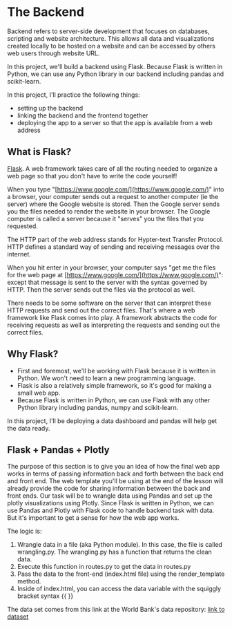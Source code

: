 # The Backend
Backend refers to server-side development that focuses on databases, scripting and website architecture.
This allows all data and visualizations created locally to be hosted on a website and can be accessed
by others web users through website URL.

In this project, we'll build a backend using Flask. Because Flask is written in Python, we can use any Python library in our backend including pandas and scikit-learn.

In this project, I'll practice the following things:
+ setting up the backend
+ linking the backend and the frontend together
+ deploying the app to a server so that the app is available from a web address

## What is Flask?
[Flask](https://flask.palletsprojects.com/en/2.0.x/). A web framework takes care of all the routing needed to organize a web page so that you don't have to write the code yourself!

When you type "[https://www.google.com/](https://www.google.com/)" into a browser, your computer sends out a request to another computer (ie the server) where the Google website is stored. Then the Google server sends you the files needed to render the website in your browser. The Google computer is called a server because it "serves" you the files that you requested.

The HTTP part of the web address stands for Hypter-text Transfer Protocol. HTTP defines a standard way of sending and receiving messages over the internet.

When you hit enter in your browser, your computer says "get me the files for the web page at [https://www.google.com/](https://www.google.com/)": except that message is sent to the server with the syntax governed by HTTP. Then the server sends out the files via the protocol as well.

There needs to be some software on the server that can interpret these HTTP requests and send out the correct files. That's where a web framework like Flask comes into play. A framework abstracts the code for receiving requests as well as interpreting the requests and sending out the correct files.

## Why Flask?
+ First and foremost, we'll be working with Flask because it is written in Python. We won't need to learn a new programming language.
+ Flask is also a relatively simple framework, so it's good for making a small web app.
+ Because Flask is written in Python, we can use Flask with any other Python library including pandas, numpy and scikit-learn. 

In this project, I'll be deploying a data dashboard and pandas will help get the data ready.

## Flask + Pandas + Plotly
The purpose of this section is to give you an idea of how the final web app works in terms of passing information back and forth between the back end and front end. 
The web template you'll be using at the end of the lesson will already provide the code for sharing information between the back and front ends. 
Our task will be to wrangle data using Pandas and set up the plotly visualizations using Plotly.
Since Flask is written in Python, we can use Pandas and Plotly with Flask code to handle backend task with data.
But it's important to get a sense for how the web app works.

The logic is:
1. Wrangle data in a file (aka Python module). In this case, the file is called wrangling.py. The wrangling.py has a function that returns the clean data.
2. Execute this function in routes.py to get the data in routes.py
3. Pass the data to the front-end (index.html file) using the render_template method.
4. Inside of index.html, you can access the data variable with the squiggly bracket syntax {{ }}

The data set comes from this link at the World Bank's data repository: [link to dataset](https://data.worldbank.org/indicator/SP.RUR.TOTL.ZS?view=chart)


